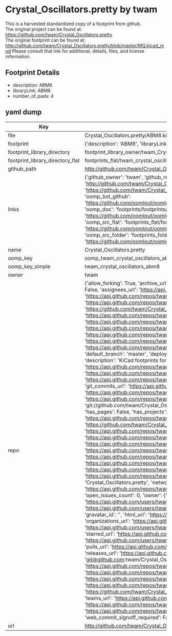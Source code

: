 # Crystal_Oscillators.pretty by twam  
This is a harvested standardized copy of a footprint from github.  
The original project can be found at:  
https://github.com/twam/Crystal_Oscillators.pretty  
The original footprint can be found at:
http://github.com/twam/Crystal_Oscillators.pretty/blob/master/MQ.kicad_mod
Please consult that link for additional, details, files, and license information.  
## Footprint Details
* description: ABM8  
* libraryLink: ABM8  
* number_of_pads: 4  
## yaml dump  
| Key | Value |  
| --- | --- |  
| file | Crystal_Oscillators.pretty/ABM8.kicad_mod |  
| footprint | {'description': 'ABM8', 'libraryLink': 'ABM8', 'number_of_pads': 4} |  
| footprint_library_directory | footprint_library_owner/twam_Crystal_Oscillators.pretty |  
| footprint_library_directory_flat | footprints_flat/twam_crystal_oscillators_abm8/working |  
| github_path | http://github.com/twam/Crystal_Oscillators.pretty/blob/master/ABM8.kicad_mod |  
| links | {'github_owner': 'twam', 'github_repo_name': 'Crystal_Oscillators.pretty', 'github_src': 'http://github.com/twam/Crystal_Oscillators.pretty/blob/master/MQ.kicad_mod', 'github_src_repo': 'https://github.com/twam/Crystal_Oscillators.pretty', 'oomp_bot': 'footprints/twam_crystal_oscillators_abm8/working', 'oomp_bot_github': 'https://github.com/oomlout/oomlout_oomp_footprint_bot/tree/main/footprints/twam_crystal_oscillators_abm8/working', 'oomp_doc': 'footprints/footprints/twam/Crystal_Oscillators/ABM8/working/', 'oomp_doc_github': 'https://github.com/oomlout/oomlout_oomp_footprint_doc/tree/main/footprints/footprints/twam/Crystal_Oscillators/ABM8/working', 'oomp_src_flat': 'footprints_flat/footprints_flat/twam_crystal_oscillators_abm8/working', 'oomp_src_flat_github': 'https://github.com/oomlout/oomlout_oomp_footprint_src/tree/main/footprints_flat/twam_crystal_oscillators_abm8/working', 'oomp_src_folder': 'footprints_folder/footprints_folder/twam/Crystal_Oscillators/ABM8/working', 'oomp_src_folder_github': 'https://github.com/oomlout/oomlout_oomp_footprint_src/tree/main/footprints_folder/twam/Crystal_Oscillators/ABM8/working'} |  
| name | Crystal_Oscillators.pretty |  
| oomp_key | oomp_twam_crystal_oscillators_abm8 |  
| oomp_key_simple | twam_crystal_oscillators_abm8 |  
| owner | twam |  
| repo | {'allow_forking': True, 'archive_url': 'https://api.github.com/repos/twam/Crystal_Oscillators.pretty/{archive_format}{/ref}', 'archived': False, 'assignees_url': 'https://api.github.com/repos/twam/Crystal_Oscillators.pretty/assignees{/user}', 'blobs_url': 'https://api.github.com/repos/twam/Crystal_Oscillators.pretty/git/blobs{/sha}', 'branches_url': 'https://api.github.com/repos/twam/Crystal_Oscillators.pretty/branches{/branch}', 'clone_url': 'https://github.com/twam/Crystal_Oscillators.pretty.git', 'collaborators_url': 'https://api.github.com/repos/twam/Crystal_Oscillators.pretty/collaborators{/collaborator}', 'comments_url': 'https://api.github.com/repos/twam/Crystal_Oscillators.pretty/comments{/number}', 'commits_url': 'https://api.github.com/repos/twam/Crystal_Oscillators.pretty/commits{/sha}', 'compare_url': 'https://api.github.com/repos/twam/Crystal_Oscillators.pretty/compare/{base}...{head}', 'contents_url': 'https://api.github.com/repos/twam/Crystal_Oscillators.pretty/contents/{+path}', 'contributors_url': 'https://api.github.com/repos/twam/Crystal_Oscillators.pretty/contributors', 'created_at': '2016-01-06T17:53:45Z', 'default_branch': 'master', 'deployments_url': 'https://api.github.com/repos/twam/Crystal_Oscillators.pretty/deployments', 'description': 'KiCad footprints for misc. crystals and oscillators', 'disabled': False, 'downloads_url': 'https://api.github.com/repos/twam/Crystal_Oscillators.pretty/downloads', 'events_url': 'https://api.github.com/repos/twam/Crystal_Oscillators.pretty/events', 'fork': False, 'forks': 0, 'forks_count': 0, 'forks_url': 'https://api.github.com/repos/twam/Crystal_Oscillators.pretty/forks', 'full_name': 'twam/Crystal_Oscillators.pretty', 'git_commits_url': 'https://api.github.com/repos/twam/Crystal_Oscillators.pretty/git/commits{/sha}', 'git_refs_url': 'https://api.github.com/repos/twam/Crystal_Oscillators.pretty/git/refs{/sha}', 'git_tags_url': 'https://api.github.com/repos/twam/Crystal_Oscillators.pretty/git/tags{/sha}', 'git_url': 'git://github.com/twam/Crystal_Oscillators.pretty.git', 'has_discussions': False, 'has_downloads': True, 'has_issues': True, 'has_pages': False, 'has_projects': True, 'has_wiki': True, 'homepage': '', 'hooks_url': 'https://api.github.com/repos/twam/Crystal_Oscillators.pretty/hooks', 'html_url': 'https://github.com/twam/Crystal_Oscillators.pretty', 'id': 49151755, 'is_template': False, 'issue_comment_url': 'https://api.github.com/repos/twam/Crystal_Oscillators.pretty/issues/comments{/number}', 'issue_events_url': 'https://api.github.com/repos/twam/Crystal_Oscillators.pretty/issues/events{/number}', 'issues_url': 'https://api.github.com/repos/twam/Crystal_Oscillators.pretty/issues{/number}', 'keys_url': 'https://api.github.com/repos/twam/Crystal_Oscillators.pretty/keys{/key_id}', 'labels_url': 'https://api.github.com/repos/twam/Crystal_Oscillators.pretty/labels{/name}', 'language': None, 'languages_url': 'https://api.github.com/repos/twam/Crystal_Oscillators.pretty/languages', 'license': None, 'merges_url': 'https://api.github.com/repos/twam/Crystal_Oscillators.pretty/merges', 'milestones_url': 'https://api.github.com/repos/twam/Crystal_Oscillators.pretty/milestones{/number}', 'mirror_url': None, 'name': 'Crystal_Oscillators.pretty', 'network_count': 0, 'node_id': 'MDEwOlJlcG9zaXRvcnk0OTE1MTc1NQ==', 'notifications_url': 'https://api.github.com/repos/twam/Crystal_Oscillators.pretty/notifications{?since,all,participating}', 'open_issues': 0, 'open_issues_count': 0, 'owner': {'avatar_url': 'https://avatars.githubusercontent.com/u/112843?v=4', 'events_url': 'https://api.github.com/users/twam/events{/privacy}', 'followers_url': 'https://api.github.com/users/twam/followers', 'following_url': 'https://api.github.com/users/twam/following{/other_user}', 'gists_url': 'https://api.github.com/users/twam/gists{/gist_id}', 'gravatar_id': '', 'html_url': 'https://github.com/twam', 'id': 112843, 'login': 'twam', 'node_id': 'MDQ6VXNlcjExMjg0Mw==', 'organizations_url': 'https://api.github.com/users/twam/orgs', 'received_events_url': 'https://api.github.com/users/twam/received_events', 'repos_url': 'https://api.github.com/users/twam/repos', 'site_admin': False, 'starred_url': 'https://api.github.com/users/twam/starred{/owner}{/repo}', 'subscriptions_url': 'https://api.github.com/users/twam/subscriptions', 'type': 'User', 'url': 'https://api.github.com/users/twam'}, 'private': False, 'pulls_url': 'https://api.github.com/repos/twam/Crystal_Oscillators.pretty/pulls{/number}', 'pushed_at': '2016-01-06T17:54:13Z', 'releases_url': 'https://api.github.com/repos/twam/Crystal_Oscillators.pretty/releases{/id}', 'size': 1, 'ssh_url': 'git@github.com:twam/Crystal_Oscillators.pretty.git', 'stargazers_count': 0, 'stargazers_url': 'https://api.github.com/repos/twam/Crystal_Oscillators.pretty/stargazers', 'statuses_url': 'https://api.github.com/repos/twam/Crystal_Oscillators.pretty/statuses/{sha}', 'subscribers_count': 3, 'subscribers_url': 'https://api.github.com/repos/twam/Crystal_Oscillators.pretty/subscribers', 'subscription_url': 'https://api.github.com/repos/twam/Crystal_Oscillators.pretty/subscription', 'svn_url': 'https://github.com/twam/Crystal_Oscillators.pretty', 'tags_url': 'https://api.github.com/repos/twam/Crystal_Oscillators.pretty/tags', 'teams_url': 'https://api.github.com/repos/twam/Crystal_Oscillators.pretty/teams', 'temp_clone_token': None, 'topics': [], 'trees_url': 'https://api.github.com/repos/twam/Crystal_Oscillators.pretty/git/trees{/sha}', 'updated_at': '2016-01-06T17:54:37Z', 'url': 'https://api.github.com/repos/twam/Crystal_Oscillators.pretty', 'visibility': 'public', 'watchers': 0, 'watchers_count': 0, 'web_commit_signoff_required': False} |  
| url | http://github.com/twam/Crystal_Oscillators.pretty |  

